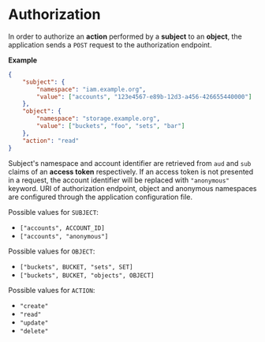 # Authorization

In order to authorize an **action** performed by a **subject** to an **object**, the application sends a `POST` request to the authorization endpoint.

**Example**

```json
{
    "subject": {
        "namespace": "iam.example.org",
        "value": ["accounts", "123e4567-e89b-12d3-a456-426655440000"]
    },
    "object": {
        "namespace": "storage.example.org",
        "value": ["buckets", "foo", "sets", "bar"]
    },
    "action": "read"
}
```

Subject's namespace and account identifier are retrieved from `aud` and `sub` claims of an **access token** respectively. If an access token is not presented in a request, the account identifier will be replaced with `"anonymous"` keyword. URI of authorization endpoint, object and anonymous namespaces are configured through the application configuration file.

Possible values for `SUBJECT`:
- `["accounts", ACCOUNT_ID]`
- `["accounts", "anonymous"]`

Possible values for `OBJECT`:
- `["buckets", BUCKET, "sets", SET]`
- `["buckets", BUCKET, "objects", OBJECT]`

Possible values for `ACTION`:
- `"create"`
- `"read"`
- `"update"`
- `"delete"`